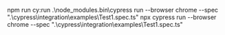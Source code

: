 npm run cy:run
.\node_modules\.bin\cypress run --browser chrome --spec ".\cypress\integration\examples\Test1.spec.ts"
npx cypress run --browser chrome --spec ".\cypress\integration\examples\Test1.spec.ts"